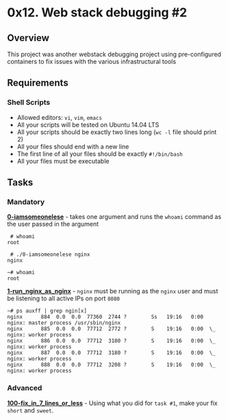 # 0x12. Web stack debugging #2

## Overview
This project was another webstack debugging project using pre-configured containers to fix issues with the various infrastructural tools

## Requirements
### Shell Scripts
* Allowed editors: `vi`, `vim`, `emacs`
* All your scripts will be tested on Ubuntu 14.04 LTS
* All your scripts should be exactly two lines long (`wc -l` file should print 2)
* All your files should end with a new line
* The first line of all your files should be exactly `#!/bin/bash`
* All your files must be executable

## Tasks
### Mandatory
**[0-iamsomeonelese](0-iamsomeonelese)** - takes one argument and runs the `whoami` command as the user passed in the argument
```
 # whoami
root

 # ./0-iamsomeonelese nginx
nginx

~# whoami
root
```

**[1-run_nginx_as_nginx](1-run_nginx_as_nginx)** - `nginx` must be running as the `nginx` user and must be listening to all active IPs on port `8080`
```
~# ps auxff | grep ngin[x]
nginx      884  0.0  0.0  77360  2744 ?        Ss   19:16   0:00 nginx: master process /usr/sbin/nginx
nginx      885  0.0  0.0  77712  2772 ?        S    19:16   0:00  \_ nginx: worker process
nginx      886  0.0  0.0  77712  3180 ?        S    19:16   0:00  \_ nginx: worker process
nginx      887  0.0  0.0  77712  3180 ?        S    19:16   0:00  \_ nginx: worker process
nginx      888  0.0  0.0  77712  3208 ?        S    19:16   0:00  \_ nginx: worker process
```
### Advanced

**[100-fix_in_7_lines_or_less](100-fix_in_7_lines_or_less)** - Using what you did for `task #1`, make your fix `short` and `sweet`.


